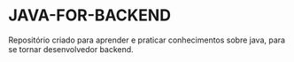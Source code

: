 # JAVA-FOR-BACKEND
Repositório criado para aprender e praticar conhecimentos sobre java, para se tornar desenvolvedor backend.
